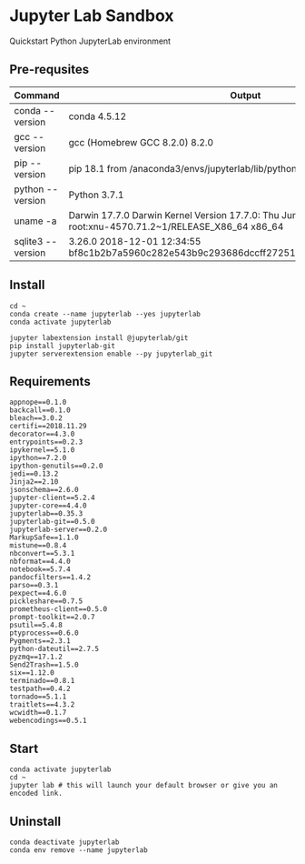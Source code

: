 # Jupyter Lab Sandbox
Quickstart Python JupyterLab environment

## Pre-requsites
| Command | Output |
| --- | --- |
| conda --version	| conda 4.5.12 |
| gcc --version	| gcc (Homebrew GCC 8.2.0) 8.2.0 |
| pip --version	| pip 18.1 from /anaconda3/envs/jupyterlab/lib/python3.7/site-| | packages/pip (python 3.7) |
| python --version | Python 3.7.1 |
| uname -a	| Darwin <hostname> 17.7.0 Darwin Kernel Version 17.7.0: Thu Jun 21 22:53:14 PDT 2018; root:xnu-4570.71.2~1/RELEASE_X86_64 x86_64 |
| sqlite3 --version | 3.26.0 2018-12-01 12:34:55 bf8c1b2b7a5960c282e543b9c293686dccff272512d08865f4600fb58238b4f9 |

## Install
```
cd ~
conda create --name jupyterlab --yes jupyterlab
conda activate jupyterlab

jupyter labextension install @jupyterlab/git
pip install jupyterlab-git
jupyter serverextension enable --py jupyterlab_git
```

## Requirements
```
appnope==0.1.0
backcall==0.1.0
bleach==3.0.2
certifi==2018.11.29
decorator==4.3.0
entrypoints==0.2.3
ipykernel==5.1.0
ipython==7.2.0
ipython-genutils==0.2.0
jedi==0.13.2
Jinja2==2.10
jsonschema==2.6.0
jupyter-client==5.2.4
jupyter-core==4.4.0
jupyterlab==0.35.3
jupyterlab-git==0.5.0
jupyterlab-server==0.2.0
MarkupSafe==1.1.0
mistune==0.8.4
nbconvert==5.3.1
nbformat==4.4.0
notebook==5.7.4
pandocfilters==1.4.2
parso==0.3.1
pexpect==4.6.0
pickleshare==0.7.5
prometheus-client==0.5.0
prompt-toolkit==2.0.7
psutil==5.4.8
ptyprocess==0.6.0
Pygments==2.3.1
python-dateutil==2.7.5
pyzmq==17.1.2
Send2Trash==1.5.0
six==1.12.0
terminado==0.8.1
testpath==0.4.2
tornado==5.1.1
traitlets==4.3.2
wcwidth==0.1.7
webencodings==0.5.1
```

## Start
```
conda activate jupyterlab
cd ~
jupyter lab # this will launch your default browser or give you an encoded link.
```

## Uninstall
```
conda deactivate jupyterlab
conda env remove --name jupyterlab
```